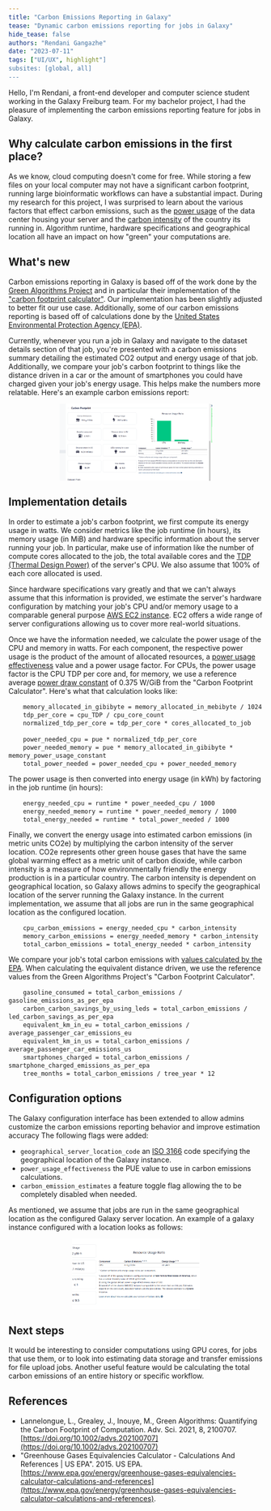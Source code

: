 ```yaml
---
title: "Carbon Emissions Reporting in Galaxy"
tease: "Dynamic carbon emissions reporting for jobs in Galaxy"
hide_tease: false
authors: "Rendani Gangazhe"
date: "2023-07-11"
tags: ["UI/UX", highlight"]
subsites: [global, all]
---
```


Hello, I'm Rendani, a front-end developer and computer science student working in the Galaxy Freiburg team. For my bachelor project, I had the pleasure of
implementing the carbon emissions reporting feature for jobs in Galaxy.

## Why calculate carbon emissions in the first place?

As we know, cloud computing doesn't come for free. While storing a few files on your local computer may not have a significant carbon footprint,
running large bioinformatic workflows can have a substantial impact. During my research for this project, I was surprised to learn about the various
factors that effect carbon emissions, such as the [power usage](https://en.wikipedia.org/wiki/Power_usage_effectiveness)
of the data center housing your server and the [carbon intensity](https://en.wikipedia.org/wiki/Emission_intensity) of the country its running in.
Algorithm runtime, hardware specifications and geographical location all have an impact on how "green" your computations are.

## What's new

Carbon emissions reporting in Galaxy is based off of the work done by the [Green Algorithms Project](https://www.green-algorithms.org/)
and in particular their implementation of the ["carbon footprint calculator"](http://calculator.green-algorithms.org/). Our implementation has
been slightly adjusted to better fit our use case. Additionally, some of our carbon emissions reporting is based off of calculations done by the
[United States Environmental Protection Agency (EPA)](https://www.epa.gov/energy/greenhouse-gases-equivalencies-calculator-calculations-and-references).

Currently, whenever you run a job in Galaxy and navigate to the dataset details section of that job, you're presented with a carbon emissions summary
detailing the estimated CO2 output and energy usage of that job. Additionally, we compare your job's carbon footprint to things like the distance driven in a car
or the amount of smartphones you could have charged given your job's energy usage. This helps make the numbers more relatable. Here's an example carbon emissions report:

<div style="display: flex; justify-content: center; align-items: center;">
    <img src="./ui.png" alt="An image of carbon emissions reporting UI" width="60%" />
</div>

## Implementation details

In order to estimate a job's carbon footprint, we first compute its energy usage in watts. We consider metrics like the job runtime (in hours),
its memory usage (in MiB) and hardware specific information about the server running your job. In particular, make use of information like the
number of compute cores allocated to the job, the total available cores and the [TDP (Thermal Design Power)](https://www.tomshardware.com/reviews/tdp-thermal-design-power-definition,5764.html)
of the server's CPU. We also assume that 100% of each core allocated is used.

Since hardware specifications vary greatly and that we can't always assume that this information is provided, we estimate the server's hardware configuration
by matching your job's CPU and/or memory usage to a comparable general purpose [AWS EC2 instance](https://aws.amazon.com/ec2/instance-types/).
EC2 offers a wide range of server configurations allowing us to cover more real-world situations.

Once we have the information needed, we calculate the power usage of the CPU and memory in watts. For each component, the respective power usage is
the product of the amount of allocated resources, a [power usage effectiveness](https://en.wikipedia.org/wiki/Power_usage_effectiveness) value and a power usage factor.
For CPUs, the power usage factor is the CPU TDP per core and, for memory, we use a reference average [power draw constant](http://dl.acm.org/citation.cfm?doid=3076113.3076117)
of 0.375 W/GiB from the "Carbon Footprint Calculator". Here's what that calculation looks like:

```
    memory_allocated_in_gibibyte = memory_allocated_in_mebibyte / 1024
    tdp_per_core = cpu_TDP / cpu_core_count
    normalized_tdp_per_core = tdp_per_core * cores_allocated_to_job

    power_needed_cpu = pue * normalized_tdp_per_core
    power_needed_memory = pue * memory_allocated_in_gibibyte * memory_power_usage_constant
    total_power_needed = power_needed_cpu + power_needed_memory
```

The power usage is then converted into energy usage (in kWh) by factoring in the job runtime (in hours):

```
    energy_needed_cpu = runtime * power_needed_cpu / 1000
    energy_needed_memory = runtime * power_needed_memory / 1000
    total_energy_needed = runtime * total_power_needed / 1000
```

Finally, we convert the energy usage into estimated carbon emissions (in metric units CO2e) by multiplying the carbon intensity of the server location.
CO2e represents other green house gases that have the same global warming effect as a metric unit of carbon dioxide, while carbon intensity is
a measure of how environmentally friendly the energy production is in a particular country. The carbon intensity is dependent on geographical location,
so Galaxy allows admins to specify the geographical location of the server running the Galaxy instance. In the current implementation, we assume
that all jobs are run in the same geographical location as the configured location.

```
    cpu_carbon_emissions = energy_needed_cpu * carbon_intensity
    memory_carbon_emissions = energy_needed_memory * carbon_intensity
    total_carbon_emissions = total_energy_needed * carbon_intensity
```

We compare your job's total carbon emissions with [values calculated by the EPA](https://www.epa.gov/energy/greenhouse-gases-equivalencies-calculator-calculations-and-references).
When calculating the equivalent distance driven, we use the reference values from the Green Algorithms Project's "Carbon Footprint Calculator".

```
    gasoline_consumed = total_carbon_emissions / gasoline_emissions_as_per_epa
    carbon_carbon_savings_by_using_leds = total_carbon_emissions / led_carbon_savings_as_per_epa
    equivalent_km_in_eu = total_carbon_emissions / average_passenger_car_emissions_eu
    equivalent_km_in_us = total_carbon_emissions / average_passenger_car_emissions_us
    smartphones_charged = total_carbon_emissions / smartphone_charged_emissions_as_per_epa
    tree_months = total_carbon_emissions / tree_year * 12
```

## Configuration options

The Galaxy configuration interface has been extended to allow admins customize the carbon emissions reporting behavior and improve estimation accuracy
The following flags were added:

-   `geographical_server_location_code` an [ISO 3166](https://en.wikipedia.org/wiki/ISO_3166) code specifying the geographical location of the Galaxy instance.
-   `power_usage_effectiveness` the PUE value to use in carbon emissions calculations.
-   `carbon_emission_estimates` a feature toggle flag allowing the to be completely disabled when needed.

As mentioned, we assume that jobs are run in the same geographical location as the configured Galaxy server location. An example of a galaxy instance
configured with a location looks as follows:

<div style="display: flex; justify-content: center; align-items: center;">
    <img src="./set-location.png" alt="" width="50%"/>
</div>

## Next steps

It would be interesting to consider computations using GPU cores, for jobs that use them, or to look into estimating data storage and transfer emissions for
file upload jobs. Another useful feature would be calculating the total carbon emissions of an entire history or specific workflow.

## References

-   Lannelongue, L., Grealey, J., Inouye, M., Green Algorithms: Quantifying the Carbon Footprint of Computation. Adv. Sci. 2021, 8, 2100707. [https://doi.org/10.1002/advs.202100707](https://doi.org/10.1002/advs.202100707)
-   "Greenhouse Gases Equivalencies Calculator - Calculations And References | US EPA". 2015. US EPA. [https://www.epa.gov/energy/greenhouse-gases-equivalencies-calculator-calculations-and-references](https://www.epa.gov/energy/greenhouse-gases-equivalencies-calculator-calculations-and-references).
